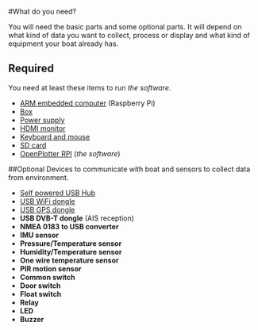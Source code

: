 #What do you need?

You will need the basic parts and some optional parts. It will depend on what kind of data you want to collect, process or display and what kind of equipment your boat already has.
## Required
You need at least these items to run *the software*.
* [ARM embedded computer](arm_computer.md) (Raspberry Pi)
* [Box](box.md)
* [Power supply](power_supply.md)
* [HDMI monitor](monitor.md)
* [Keyboard and mouse](keyboard.md)
* [SD card](sd_card.md)
* [OpenPlotter RPI](software.md) (*the software*)

##Optional
Devices to communicate with boat and sensors to collect data from environment.
* [Self powered USB Hub](hub.md)
* [USB WiFi dongle](wifi_dongle.md)
* [USB GPS dongle](gps_dongle.md)
* **USB DVB-T dongle** (AIS reception)
* **NMEA 0183 to USB converter**
* **IMU sensor**
* **Pressure/Temperature sensor**
* **Humidity/Temperature sensor**
* **One wire temperature sensor**
* **PIR motion sensor**
* **Common switch**
* **Door switch**
* **Float switch**
* **Relay**
* **LED**
* **Buzzer**